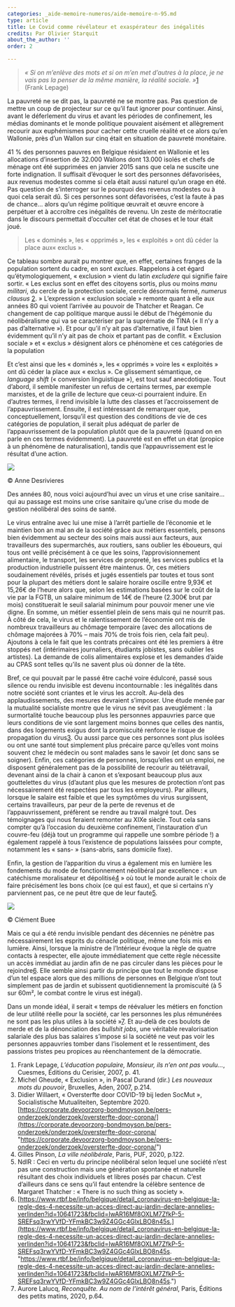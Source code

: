```yaml
---
categories: _aide-memoire-numeros/aide-memoire-n-95.md
type: article
title: Le Covid comme révélateur et exaspérateur des inégalités
credits: Par Olivier Starquit
about_the_author: ''
order: 2

---
```

> _«&nbsp;Si on m’enlève des mots et si on m’en met d’autres à la place, je ne vais pas la penser de la même manière, la réalité sociale.&nbsp;»_[1](#footnote-1)  
    (Frank Lepage)

La pauvreté ne se dit pas, la pauvreté ne se montre pas. Pas question de mettre un coup de projecteur sur ce qu’il faut ignorer pour continuer. Ainsi, avant le déferlement du virus et avant les périodes de confinement, les médias dominants et le monde politique pouvaient aisément et allègrement recourir aux euphémismes pour cacher cette cruelle réalité et ce alors qu’en Wallonie, près d’un Wallon sur cinq était en situation de pauvreté monétaire.

41 % des personnes pauvres en Belgique résidaient en Wallonie et les allocations d’insertion de 32.000 Wallons dont 13.000 isolés et chefs de ménage ont été supprimées en janvier 2015 sans que cela ne suscite une forte indignation. Il suffisait d’évoquer le sort des personnes défavorisées, aux revenus modestes comme si cela était aussi naturel qu’un orage en été. Pas question de s’interroger sur le pourquoi des revenus modestes ou à quoi cela serait dû. Si ces personnes sont défavorisées, c’est la faute à pas de chance... alors qu’un régime politique œuvrait et œuvre encore à perpétuer et à accroître ces inégalités de revenu. Un zeste de méritocratie dans le discours permettait d’occulter cet état de choses et le tour était joué.

> Les « dominés », les « opprimés », les « exploités »  ont dû céder la place aux« exclus ».

Ce tableau sombre aurait pu montrer que, en effet, certaines franges de la population sortent du cadre, en sont _exclues_. Rappelons à cet égard qu’étymologiquement, « exclusion » vient du latin _excludere_ qui signifie faire sortir. « Les exclus sont en effet des citoyens sortis, plus ou moins _manu militari_, du cercle de la protection sociale, cercle désormais fermé, _numerus clausus_ [2](#footnote-2). » L’expression « exclusion sociale » remonte quant à elle aux années 80 qui voient l’arrivée au pouvoir de Thatcher et Reagan. Ce changement de cap politique marque aussi le début de l’hégémonie du néolibéralisme qui va se caractériser par la suprématie de TINA (« Il n’y a pas d’alternative »). Et pour qu’il n’y ait pas d’alternative, il faut bien évidemment qu’il n’y ait pas de choix et partant pas de conflit. « Exclusion sociale » et « exclus » désignent alors ce phénomène et ces catégories de la population

Et c’est ainsi que les « dominés », les « opprimés » voire les « exploités » ont dû céder la place aux « exclus ». Ce glissement sémantique, ce _language shift_ (« conversion linguistique »), est tout sauf anecdotique. Tout d’abord, il semble manifester un refus de certains termes, par exemple marxistes, et de la grille de lecture que ceux-ci pourraient induire. En d’autres termes, il rend invisible la lutte des classes et l’accroissement de l’appauvrissement. Ensuite, il est intéressant de remarquer que, conceptuellement, lorsqu’il est question des conditions de vie de ces catégories de population, il serait plus adéquat de parler de l’appauvrissement de la population plutôt que de la pauvreté (quand on en parle en ces termes évidemment). La pauvreté est en effet un état (propice à un phénomène de naturalisation), tandis que l’appauvrissement est le résultat d’une action.

![](https://www.territoires-memoire.be/assets/uploads/am95_p-6_annedesrivieres-01-a4-cmjn.jpg)

<span class="img-copyright">© Anne Desrivieres</span>

Des années 80, nous voici aujourd’hui avec un virus et une crise sanitaire... qui au passage est moins une crise sanitaire qu’une crise du mode de gestion néolibéral des soins de santé.

Le virus entraîne avec lui une mise à l’arrêt partielle de l’économie et le maintien bon an mal an de la société grâce aux métiers essentiels, pensons bien évidemment au secteur des soins mais aussi aux facteurs, aux travailleurs des supermarchés, aux routiers, sans oublier les éboueurs, qui tous ont veillé précisément à ce que les soins, l’approvisionnement alimentaire, le transport, les services de propreté, les services publics et la production industrielle puissent être maintenus. Or, ces métiers soudainement révélés, prisés et jugés essentiels par toutes et tous sont pour la plupart des métiers dont le salaire horaire oscille entre 9,93€ et 15,26€ de l’heure alors que, selon les estimations basées sur le coût de la vie par la FGTB, un salaire minimum de 14€ de l’heure (2.300€ brut par mois) constituerait le seuil salarial minimum pour pouvoir mener une vie digne. En somme, un métier essentiel plein de sens mais qui ne nourrit pas. À côté de cela, le virus et le ralentissement de l’économie ont mis de nombreux travailleurs au chômage temporaire (avec des allocations de chômage majorées à 70% – mais 70% de trois fois rien, cela fait peu). Ajoutons à cela le fait que les contrats précaires ont été les premiers à être stoppés net (intérimaires journaliers, étudiants jobistes, sans oublier les artistes). La demande de colis alimentaires explose et les demandes d’aide au CPAS sont telles qu’ils ne savent plus où donner de la tête.

Bref, ce qui pouvait par le passé être caché voire édulcoré, passé sous silence ou rendu invisible est devenu incontournable : les inégalités dans notre société sont criantes et le virus les accroît. Au-delà des applaudissements, des mesures devraient s’imposer. Une étude menée par la mutualité socialiste montre que le virus ne sévit pas aveuglément : la surmortalité touche beaucoup plus les personnes appauvries parce que leurs conditions de vie sont largement moins bonnes que celles des nantis, dans des logements exigus dont la promiscuité renforce le risque de propagation du virus[3](#footnote-3). Ou aussi parce que ces personnes sont plus isolées ou ont une santé tout simplement plus précaire parce qu’elles vont moins souvent chez le médecin ou sont malades sans le savoir (et donc sans se soigner). Enfin, ces catégories de personnes, lorsqu’elles ont un emploi, ne disposent généralement pas de la possibilité de recourir au télétravail, devenant ainsi de la chair à canon et s’exposant beaucoup plus aux gouttelettes du virus (d’autant plus que les mesures de protection n’ont pas nécessairement été respectées par tous les employeurs). Par ailleurs, lorsque le salaire est faible et que les symptômes du virus surgissent, certains travailleurs, par peur de la perte de revenus et de l’appauvrissement, préfèrent se rendre au travail malgré tout. Des témoignages qui nous feraient remonter au XIXe siècle. Tout cela sans compter qu’à l’occasion du deuxième confinement, l’instauration d’un couvre-feu (déjà tout un programme qui rappelle une sombre période !) a également rappelé à tous l’existence de populations laissées pour compte, notamment les « sans- » (sans-abris, sans domicile fixe).

Enfin, la gestion de l’apparition du virus a également mis en lumière les fondements du mode de fonctionnement néolibéral par excellence : « un catéchisme moralisateur et dépolitisé[4](#footnote-4) » où tout le monde aurait le choix de faire précisément les bons choix (ce qui est faux), et que si certains n’y parviennent pas, ce ne peut être que de leur faute[5](#footnote-5).

![](https://www.territoires-memoire.be/assets/uploads/am95_p-6_clementbuee-01-a4-cmjn.jpg)

<span class="img-copyright">© Clément Buee</span>

Mais ce qui a été rendu invisible pendant des décennies ne pénètre pas nécessairement les esprits du cénacle politique, même une fois mis en lumière. Ainsi, lorsque la ministre de l’Intérieur évoque la règle de quatre contacts à respecter, elle ajoute immédiatement que cette règle nécessite un accès immédiat au jardin afin de ne pas circuler dans les pièces pour le rejoindre[6](#footnote-6). Elle semble ainsi partir du principe que tout le monde dispose d’un tel espace alors que des millions de personnes en Belgique n’ont tout simplement pas de jardin et subissent quotidiennement la promiscuité (à 5 sur 60m², le combat contre le virus est inégal).

Dans un monde idéal, il serait « temps de réévaluer les métiers en fonction de leur utilité réelle pour la société, car les personnes les plus rémunérées ne sont pas les plus utiles à la société »[7](#footnote-7). Et au-delà de ces boulots de merde et de la dénonciation des _bullshit_ _jobs_, une véritable revalorisation salariale des plus bas salaires s’impose si la société ne veut pas voir les personnes appauvries tomber dans l’isolement et le ressentiment, des passions tristes peu propices au réenchantement de la démocratie.

1. Frank Lepage, _L’éducation populaire, Monsieur, ils n’en ont pas voulu..._, Cuesmes, Éditions du Cerisier, 2007, p. 41.
2. Michel Gheude, « Exclusion », in Pascal Durand (dir.) _Les nouveaux mots du pouvoir_, Bruxelles, Aden, 2007, p.214.
3. Didier Willaert, « Oversterfte door COVID-19 bij leden SocMut », Socialistische Mutualiteiten, Septembre 2020. [https://corporate.devoorzorg-bondmoyson.be/pers-onderzoek/onderzoek/oversterfte-door-corona/](https://corporate.devoorzorg-bondmoyson.be/pers-onderzoek/onderzoek/oversterfte-door-corona/ "https://corporate.devoorzorg-bondmoyson.be/pers-onderzoek/onderzoek/oversterfte-door-corona/")
4. Gilles Pinson, _La ville néolibérale_, Paris, PUF, 2020, p.122.
5. NdlR : Ceci en vertu du principe néolibéral selon lequel une société n’est pas une construction mais une génération spontanée et naturelle résultant des choix individuels et libres posés par chacun. C’est d’ailleurs dans ce sens qu’il faut entendre la célèbre sentence de Margaret Thatcher : « There is no such thing as society ».
6. [https://www.rtbf.be/info/belgique/detail_coronavirus-en-belgique-la-regle-des-4-necessite-un-acces-direct-au-jardin-declare-annelies-verlinden?id=10641723&fbclid=IwAR16Mf8OXLM7ZfkP-5-SREFsq3rwYVfD-YFmkBC3w9Z4GGc4GlxLBO8n45s.](https://www.rtbf.be/info/belgique/detail_coronavirus-en-belgique-la-regle-des-4-necessite-un-acces-direct-au-jardin-declare-annelies-verlinden?id=10641723&fbclid=IwAR16Mf8OXLM7ZfkP-5-SREFsq3rwYVfD-YFmkBC3w9Z4GGc4GlxLBO8n45s. "https://www.rtbf.be/info/belgique/detail_coronavirus-en-belgique-la-regle-des-4-necessite-un-acces-direct-au-jardin-declare-annelies-verlinden?id=10641723&fbclid=IwAR16Mf8OXLM7ZfkP-5-SREFsq3rwYVfD-YFmkBC3w9Z4GGc4GlxLBO8n45s.")
7. Aurore Lalucq, _Reconquête. Au nom de l’intérêt général_, Paris, Éditions des petits matins, 2020, p.64.